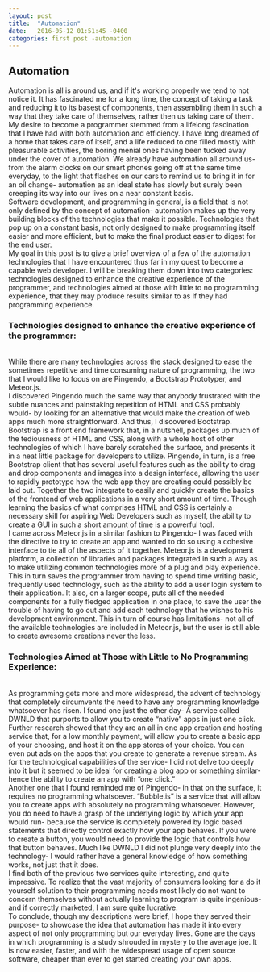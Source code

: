```yaml
---
layout: post
title:  "Automation"
date:   2016-05-12 01:51:45 -0400
categories: first post -automation
---
```

<h2>Automation</h2>
Automation is all is around us, and if it's working properly we tend to not notice it.  It has fascinated me for a long time, the concept of taking a task and reducing it to its basest of components, then assembling them in such a way that they take care of themselves, rather then us taking care of them.
<br />
My desire to become a programmer stemmed from a lifelong fascination that I have had with both automation and efficiency.  I have long dreamed of a home that takes care of itself, and a life reduced to one filled mostly with pleasurable activities, the boring menial ones having been tucked away under the cover of automation.  We already have automation all around us- from the alarm clocks on our smart phones going off at the same time everyday, to the light that flashes on our cars to remind us to bring it in for an oil change- automation as an ideal state has slowly but surely been creeping its way into our lives on a near constant basis.
<br />
Software development, and programming in general, is a field that is not only defined by the concept of automation- automation makes up the very building blocks of the technologies that make it possible.  Technologies that pop up on a constant basis, not only designed to make programming itself easier and more efficient, but to make the final product easier to digest for the end user.
<br />
My goal in this post is to give a brief overview of a few of the automation technologies that I have encountered thus far in my quest to become a capable web developer.  I will be breaking them down into two categories: technologies designed to enhance the creative experience of the programmer, ​and technologies aimed at those with little to no programming experience, that they may produce results similar to as if they had programming experience.
<br />
<h3>Technologies designed to enhance the creative experience of the programmer:</h3>
<br />
While there are many technologies across the stack designed to ease the sometimes repetitive and time consuming nature of programming, the two that I would like to focus on are Pingendo, a Bootstrap Prototyper, and Meteor.js.
<br />
I discovered Pingendo much the same way that anybody frustrated with the subtle nuances and painstaking repetition of HTML and CSS probably would- by looking for an alternative that would make the creation of web apps much more straightforward.  And thus, I discovered Bootstrap.  Bootstrap is a front end framework that, in a nutshell, packages up much of the tediousness of HTML and  CSS, along with a whole host of other technologies of which I have barely scratched the surface, and presents it in a neat little package for developers to utilize.  Pingendo, in turn, is a free Bootstrap client that has several useful features such as the ability to drag and drop components and images into a   design interface, allowing the user to rapidly prototype how the web app they are creating could possibly be laid out.  Together the two integrate to easily and quickly create the basics of the frontend of web applications in a very short amount of time.  Though learning the basics of what comprises HTML and CSS is certainly a necessary skill for aspiring Web Developers such as myself, the ability to create a GUI in such a short amount of time is a powerful tool.
<br />
I came across Meteor.js in a similar fashion to Pingendo- I was faced with the directive to try to create an app and wanted to do so using a cohesive interface to tie all of the aspects of it together.  Meteor.js is a development platform, a collection of libraries and packages integrated in such a way as to make utilizing common technologies more of a plug and play experience.   This in turn saves the programmer from having to spend time writing basic, frequently used technology, such as the ability to add a user login system to their application.  It also, on a larger scope, puts all of the needed components for a fully fledged application in one place, to save the user the trouble of having to go out and add each technology that he wishes to his development environment.  This in turn of course has limitations- not all of the available technologies are included in Meteor.js, but the user is still able to create awesome creations never the less. 
<br />
<h3>Technologies Aimed at Those with Little to No Programming Experience:</h3>
<br />
As programming gets more and more widespread, the advent of technology that completely circumvents the need to have any programming knowledge whatsoever has risen.  I found one just the other day- A service called DWNLD that purports to allow you to create “native” apps in just one click.   Further research showed that they are an all in one app creation and hosting service that, for a low monthly payment, will allow you to create a basic app of your choosing, and host it on the app stores of your choice.   You can even put ads on the apps that you create to generate a revenue stream.  As for the   technological capabilities of the service- I did not delve too deeply into it but it seemed to be ideal for creating a blog app or something similar- hence the ability to create an app with “one click.”
<br />
Another one that I found reminded me of Pingendo- in that on the surface, it requires no programming whatsoever.   “Bubble.is” is a service that will allow you to create apps with absolutely no programming whatsoever.  However, you do need to have a grasp of the underlying logic by which your app would run- because the service is completely powered by logic based statements that directly control exactly how your app behaves.  If you were to create a button, you would need to provide the logic that controls how that button behaves.  Much like DWNLD I did not plunge very deeply into the technology- I would rather have a general knowledge of how something works, not just that it does.
<br />
I find both of the previous two services quite interesting, and quite impressive.  To realize that the vast majority of consumers looking for a do it yourself solution to their programming needs most likely do not want to concern themselves without actually learning to program is quite ingenious- and if correctly marketed, I am sure quite lucrative.
<br />
To conclude, though my descriptions were brief, I hope they served their purpose- to showcase the idea that automation has made it into every aspect of not only programming but our everyday lives.  Gone are the days in which programming is a study shrouded in mystery to the average joe.  It is now easier, faster, and with the widespread usage of open source software, cheaper than ever to get started creating your own apps.
